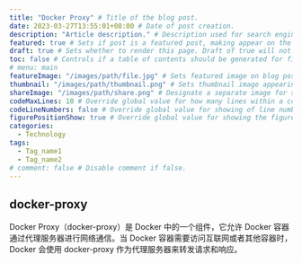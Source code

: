 ```yaml
---
title: "Docker Proxy" # Title of the blog post.
date: 2023-03-27T13:55:01+08:00 # Date of post creation.
description: "Article description." # Description used for search engine.
featured: true # Sets if post is a featured post, making appear on the home page side bar.
draft: true # Sets whether to render this page. Draft of true will not be rendered.
toc: false # Controls if a table of contents should be generated for first-level links automatically.
# menu: main
featureImage: "/images/path/file.jpg" # Sets featured image on blog post.
thumbnail: "/images/path/thumbnail.png" # Sets thumbnail image appearing inside card on homepage.
shareImage: "/images/path/share.png" # Designate a separate image for social media sharing.
codeMaxLines: 10 # Override global value for how many lines within a code block before auto-collapsing.
codeLineNumbers: false # Override global value for showing of line numbers within code block.
figurePositionShow: true # Override global value for showing the figure label.
categories:
  - Technology
tags:
  - Tag_name1
  - Tag_name2
# comment: false # Disable comment if false.
---
```


## docker-proxy
Docker Proxy（docker-proxy）是 Docker 中的一个组件，它允许 Docker 容器通过代理服务器进行网络通信。当 Docker 容器需要访问互联网或者其他容器时，Docker 会使用 docker-proxy 作为代理服务器来转发请求和响应。
